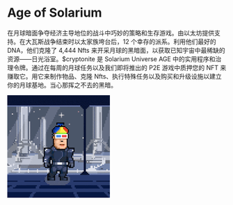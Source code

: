# Age of Solarium

在月球暗面争夺经济主导地位的战斗中巧妙的策略和生存游戏。由以太坊提供支持。在大瓦斯战争结束时以太家族垮台后，12 个幸存的派系。利用他们最好的 DNA，他们克隆了 4,444 Nfts 来开采月球的黑暗面，以获取已知宇宙中最稀缺的资源——日光浴室。$cryptonite 是 Solarium Universe AGE 中的实用程序和治理令牌。通过在每周的月球任务以及我们即将推出的 P2E 游戏中质押您的 NFT 来赚取它。用它来制作物品、克隆 Nfts、执行特殊任务以及购买和升级设施以建立你的月球基地。当心那挥之不去的黑暗。

![unnamed](unnamed.gif)
